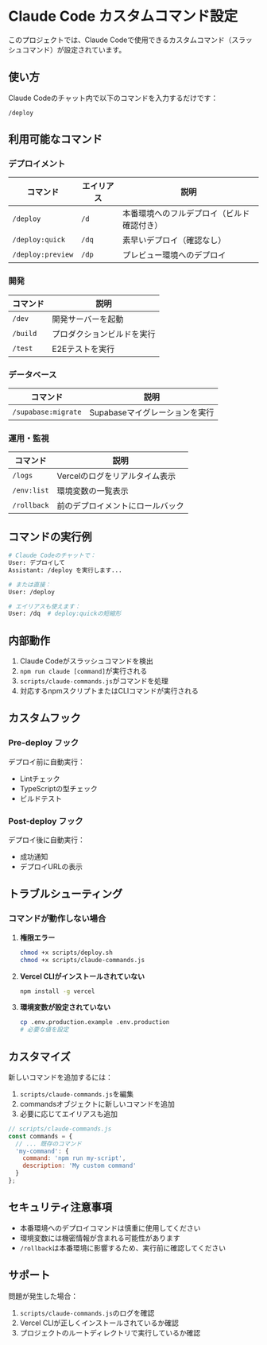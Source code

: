 # Claude Code カスタムコマンド設定

このプロジェクトでは、Claude Codeで使用できるカスタムコマンド（スラッシュコマンド）が設定されています。

## 使い方

Claude Codeのチャット内で以下のコマンドを入力するだけです：

```
/deploy
```

## 利用可能なコマンド

### デプロイメント

| コマンド | エイリアス | 説明 |
|---------|----------|------|
| `/deploy` | `/d` | 本番環境へのフルデプロイ（ビルド確認付き） |
| `/deploy:quick` | `/dq` | 素早いデプロイ（確認なし） |
| `/deploy:preview` | `/dp` | プレビュー環境へのデプロイ |

### 開発

| コマンド | 説明 |
|---------|------|
| `/dev` | 開発サーバーを起動 |
| `/build` | プロダクションビルドを実行 |
| `/test` | E2Eテストを実行 |

### データベース

| コマンド | 説明 |
|---------|------|
| `/supabase:migrate` | Supabaseマイグレーションを実行 |

### 運用・監視

| コマンド | 説明 |
|---------|------|
| `/logs` | Vercelのログをリアルタイム表示 |
| `/env:list` | 環境変数の一覧表示 |
| `/rollback` | 前のデプロイメントにロールバック |

## コマンドの実行例

```bash
# Claude Codeのチャットで：
User: デプロイして
Assistant: /deploy を実行します...

# または直接：
User: /deploy

# エイリアスも使えます：
User: /dq  # deploy:quickの短縮形
```

## 内部動作

1. Claude Codeがスラッシュコマンドを検出
2. `npm run claude [command]`が実行される
3. `scripts/claude-commands.js`がコマンドを処理
4. 対応するnpmスクリプトまたはCLIコマンドが実行される

## カスタムフック

### Pre-deploy フック
デプロイ前に自動実行：
- Lintチェック
- TypeScriptの型チェック
- ビルドテスト

### Post-deploy フック
デプロイ後に自動実行：
- 成功通知
- デプロイURLの表示

## トラブルシューティング

### コマンドが動作しない場合

1. **権限エラー**
   ```bash
   chmod +x scripts/deploy.sh
   chmod +x scripts/claude-commands.js
   ```

2. **Vercel CLIがインストールされていない**
   ```bash
   npm install -g vercel
   ```

3. **環境変数が設定されていない**
   ```bash
   cp .env.production.example .env.production
   # 必要な値を設定
   ```

## カスタマイズ

新しいコマンドを追加するには：

1. `scripts/claude-commands.js`を編集
2. commandsオブジェクトに新しいコマンドを追加
3. 必要に応じてエイリアスも追加

```javascript
// scripts/claude-commands.js
const commands = {
  // ... 既存のコマンド
  'my-command': {
    command: 'npm run my-script',
    description: 'My custom command'
  }
};
```

## セキュリティ注意事項

- 本番環境へのデプロイコマンドは慎重に使用してください
- 環境変数には機密情報が含まれる可能性があります
- `/rollback`は本番環境に影響するため、実行前に確認してください

## サポート

問題が発生した場合：
1. `scripts/claude-commands.js`のログを確認
2. Vercel CLIが正しくインストールされているか確認
3. プロジェクトのルートディレクトリで実行しているか確認